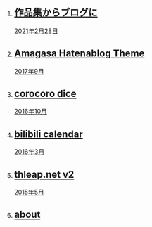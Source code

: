 <section class="container">
  <ol class="showcase">
    <li>
      <a class="card" href="/article/2021-02-28">
        <h2 class="card__title">作品集からブログに</h2>
        <time class="card__date" datetime="2021-02-28">2021年2月28日</time>
      </a>
    </li>
    <li>
      <a class="card" href="/article/2017-09-amagasa-hatenablog-theme">
        <h2 class="card__title">Amagasa Hatenablog Theme</h2>
        <time class="card__date" datetime="2017-09-01">2017年9月</time>
      </a>
    </li>
    <li>
      <a class="card" href="/article/2016-10-corocoro-dice">
        <h2 class="card__title">corocoro dice</h2>
        <time class="card__date" datetime="2016-10-01">2016年10月</time>
      </a>
    </li>
    <li>
      <a class="card" href="/article/2016-03-bilibili-calendar">
        <h2 class="card__title">bilibili calendar</h2>
        <time class="card__date" datetime="2016-03-01">2016年3月</time>
      </a>
    </li>
    <li>
      <a class="card" href="/article/2015-05-thleap-net-v2">
        <h2 class="card__title">thleap.net v2</h2>
        <time class="card__date" datetime="2015-05-01">2015年5月</time>
      </a>
    </li>
    <li>
      <a class="card" href="/article/about">
        <h2 class="card__title">about</h2>
      </a>
    </li>
  </ol>
</section>
